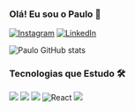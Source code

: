 ### Olá! Eu sou o Paulo 👋

[![Instagram](https://img.shields.io/badge/Instagram-E4405F?style=for-the-badge&logo=instagram&logoColor=white)](https://www.instagram.com/paulo.r.sa/)
[![LinkedIn](https://img.shields.io/badge/LinkedIn-0077B5?style=for-the-badge&logo=linkedin&logoColor=white)](https://www.linkedin.com/in/paulor-as/)

![Paulo GitHub stats](https://github-readme-stats.vercel.app/api?username=paulorrsa&show_icons=true&theme=synthwave) 

### Tecnologias que Estudo 🛠️

![](https://img.shields.io/badge/HTML5-E34F26?style=for-the-badge&logo=html5&logoColor=white)
![](https://img.shields.io/badge/CSS3-1572B6?style=for-the-badge&logo=css3&logoColor=white)
![](https://img.shields.io/badge/JavaScript-F7DF1E?style=for-the-badge&logo=javascript&logoColor=black)
![React](https://img.shields.io/badge/React-20232A?style=for-the-badge&logo=react&logoColor=61DAFB)
![](https://img.shields.io/badge/C%2B%2B-00599C?style=for-the-badge&logo=c%2B%2B&logoColor=white)



